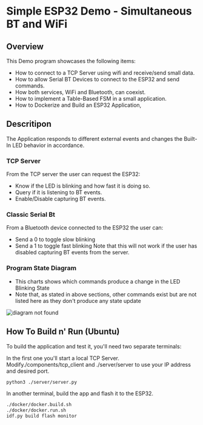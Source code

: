 # Simple ESP32 Demo - Simultaneous BT and WiFi

## Overview
This Demo program showcases the following items:
- How to connect to a TCP Server using wifi and receive/send small data.
- How to allow Serial BT Devices to connect to the ESP32 and send commands.
- How both services, WiFi and Bluetooth, can coexist. 
- How to implement a Table-Based FSM in a small application.
- How to Dockerize and Build an ESP32 Application,

## Descritipon
The Application responds to different external events and changes the Built-In LED behavior in accordance.

### TCP Server
From the TCP server the user can request the ESP32:
- Know if  the LED is blinking and how fast it is doing so.
- Query if it is listening to BT events.
- Enable/Disable capturing BT events.

### Classic Serial Bt
From a Bluetooth device connected to the ESP32 the user can:
- Send a 0 to toggle slow blinking
- Send a 1 to toggle fast blinking
Note that this will not work if the user has disabled capturing BT events
from the server.

### Program State Diagram
- This charts shows which commands produce a change in the LED Blinking State
- Note that, as stated in above sections, other commands exist but are not listed here as they don't produce any state update

![diagram not found](./StateDiagram.png)

## How To Build n' Run (Ubuntu)
To build the application and test it, you'll need two separate terminals:

In the first one you'll start a local TCP Server. 
Modify./components/tcp_client and ./server/server to use your IP address and desired port.

```sh
python3 ./server/server.py
```

In another terminal, build the app and flash it to the ESP32.

```sh
./docker/docker.build.sh
./docker/docker.run.sh
idf.py build flash monitor
```
